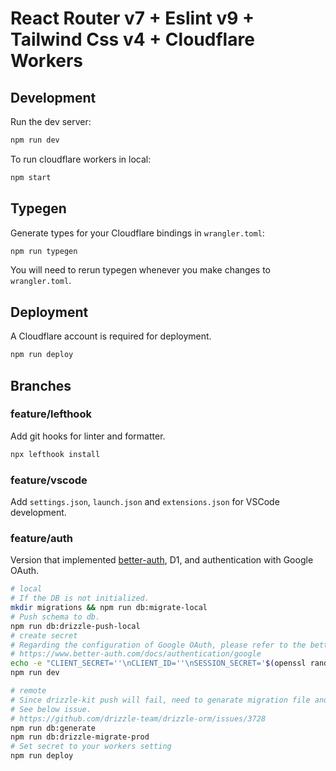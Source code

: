 # React Router v7 + Eslint v9 + Tailwind Css v4 + Cloudflare Workers

## Development

Run the dev server:

```sh
npm run dev
```

To run cloudflare workers in local:

```sh
npm start
```

## Typegen

Generate types for your Cloudflare bindings in `wrangler.toml`:

```sh
npm run typegen
```

You will need to rerun typegen whenever you make changes to `wrangler.toml`.

## Deployment

A Cloudflare account is required for deployment.

```sh
npm run deploy
```

## Branches

### feature/lefthook

Add git hooks for linter and formatter.

```sh
npx lefthook install
```

### feature/vscode

Add `settings.json`, `launch.json` and `extensions.json` for VSCode development.

### feature/auth

Version that implemented [better-auth](https://www.better-auth.com/), D1, and authentication with Google OAuth.

```sh
# local
# If the DB is not initialized.
mkdir migrations && npm run db:migrate-local
# Push schema to db.
npm run db:drizzle-push-local
# create secret
# Regarding the configuration of Google OAuth, please refer to the better-auth documentation.
# https://www.better-auth.com/docs/authentication/google
echo -e "CLIENT_SECRET=''\nCLIENT_ID=''\nSESSION_SECRET='$(openssl rand -base64 32)'" >> .dev.vars
npm run dev

# remote
# Since drizzle-kit push will fail, need to genarate migration file and migrate it.
# See below issue.
# https://github.com/drizzle-team/drizzle-orm/issues/3728
npm run db:generate
npm run db:drizzle-migrate-prod
# Set secret to your workers setting
npm run deploy
```
